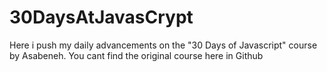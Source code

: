 # 30DaysAtJavasCrypt
Here i push my daily advancements on the "30 Days of Javascript" course by Asabeneh. You cant find the original course here in Github
